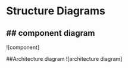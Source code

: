 # Structure Diagrams

## ## component  diagram
![component]

##Architecture diagram
![architecture diagram]
